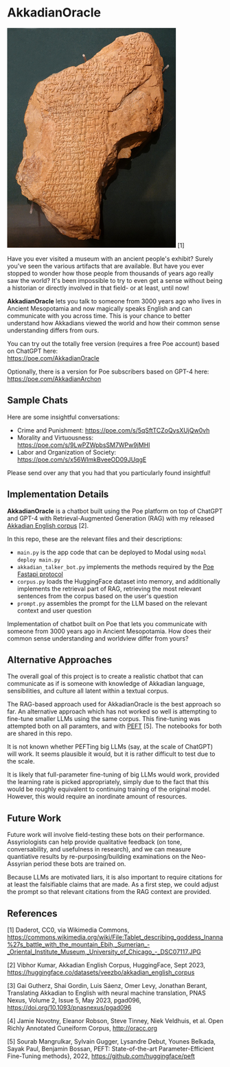 # AkkadianOracle

![Akkadian Tablet](img/Tablet_describing_goddess_Inanna's_battle_with_the_mountain_Ebih,_Sumerian_-_Oriental_Institute_Museum,_University_of_Chicago_-_DSC07117_512x512.jpeg) [1]

Have you ever visited a museum with an ancient people's exhibit? Surely you've seen the various artifacts that are available. But have you ever stopped to wonder how those people from thousands of years ago really saw the world? It's been impossible to try to even get a sense without being a historian or directly involved in that field- or at least, until now!

**AkkadianOracle** lets you talk to someone from 3000 years ago who lives in Ancient Mesopotamia and now magically speaks English and can communicate with you across time. This is your chance to better understand how Akkadians viewed the world and how their common sense understanding differs from ours.

You can try out the totally free version (requires a free Poe account) based on ChatGPT here:  
https://poe.com/AkkadianOracle

Optionally, there is a version for Poe subscribers based on GPT-4 here:  
https://poe.com/AkkadianArchon

## Sample Chats
Here are some insightful conversations:

- Crime and Punishment: https://poe.com/s/5qSftTCZoQysXUjQw0vh
- Morality and Virtuousness: https://poe.com/s/9LwPZWpbsSM7WPw9jMHl
- Labor and Organization of Society: https://poe.com/s/x56WImkBveeOD09JUqgE

Please send over any that you had that you particularly found insightful!

## Implementation Details
**AkkadianOracle** is a chatbot built using the Poe platform on top of ChatGPT and GPT-4 with Retrieval-Augmented Generation (RAG) with my released [Akkadian English corpus](https://huggingface.co/datasets/veezbo/akkadian_english_corpus) [2].

In this repo, these are the relevant files and their descriptions:
- `main.py` is the app code that can be deployed to Modal using `modal deploy main.py`
- `akkadian_talker_bot.py` implements the methods required by the [Poe Fastapi protocol](https://github.com/poe-platform/fastapi_poe)
- `corpus.py` loads the HuggingFace dataset into memory, and additionally implements the retrieval part of RAG, retrieving the most relevant sentences from the corpus based on the user's question
- `prompt.py` assembles the prompt for the LLM based on the relevant context and user question

Implementation of chatbot built on Poe that lets you communicate with someone from 3000 years ago in Ancient Mesopotamia. How does their common sense understanding and worldview differ from yours?

## Alternative Approaches
The overall goal of this project is to create a realistic chatbot that can communicate as if is someone with knowledge of Akkadian language, sensibilities, and culture all latent within a textual corpus. 

The RAG-based approach used for AkkadianOracle is the best approach so far. An alternative approach which has not worked so well is attempting to fine-tune smaller LLMs using the same corpus. This fine-tuning was attempted both on all paramters, and with [PEFT](https://github.com/huggingface/peft) [5]. The notebooks for both are shared in this repo.

It is not known whether PEFTing big LLMs (say, at the scale of ChatGPT) will work. It seems plausible it would, but it is rather difficult to test due to the scale.

It is likely that full-parameter fine-tuning of big LLMs would work, provided the learning rate is picked appropriately, simply due to the fact that this would be roughly equivalent to continuing training of the original model. However, this would require an inordinate amount of resources.

## Future Work
Future work will involve field-testing these bots on their performance. Assyriologists can help provide qualitative feedback (on tone, conversability, and usefulness in research), and we can measure quantiative results by re-purposing/building examinations on the Neo-Assyrian period these bots are trained on.

Because LLMs are motivated liars, it is also important to require citations for at least the falsifiable claims that are made. As a first step, we could adjust the prompt so that relevant citations from the RAG context are provided.

## References
[1] Daderot, CC0, via Wikimedia Commons, https://commons.wikimedia.org/wiki/File:Tablet_describing_goddess_Inanna%27s_battle_with_the_mountain_Ebih,_Sumerian_-_Oriental_Institute_Museum,_University_of_Chicago_-_DSC07117.JPG

[2] Vibhor Kumar, Akkadian English Corpus, HuggingFace, Sept 2023, https://huggingface.co/datasets/veezbo/akkadian_english_corpus

[3] Gai Gutherz, Shai Gordin, Luis Sáenz, Omer Levy, Jonathan Berant, Translating Akkadian to English with neural machine translation, PNAS Nexus, Volume 2, Issue 5, May 2023, pgad096, https://doi.org/10.1093/pnasnexus/pgad096

[4] Jamie Novotny, Eleanor Robson, Steve Tinney, Niek Veldhuis, et al. Open Richly Annotated Cuneiform Corpus, http://oracc.org

[5] Sourab Mangrulkar, Sylvain Gugger, Lysandre Debut, Younes Belkada, Sayak Paul, Benjamin Bossan, PEFT: State-of-the-art Parameter-Efficient Fine-Tuning methods}, 2022, https://github.com/huggingface/peft
